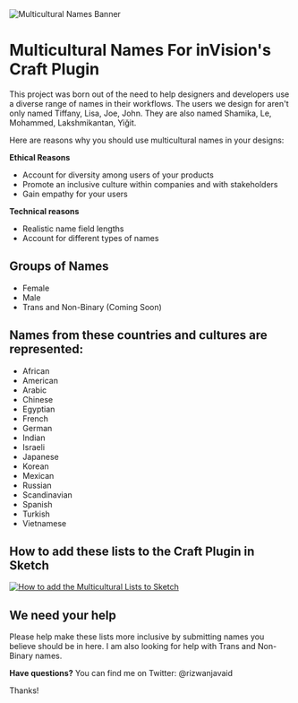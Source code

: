 <img src="https://user-images.githubusercontent.com/2731834/33293120-865f8b38-d380-11e7-97f8-6da6e04a4158.png" alt="Multicultural Names Banner"/>

# Multicultural Names For inVision's Craft Plugin

This project was born out of the need to help designers and developers use a diverse range of names in their workflows. The users we design for aren't only named Tiffany, Lisa, Joe, John. They are also named Shamika, Le, Mohammed, Lakshmikantan, Yiğit. 

Here are reasons why you should use multicultural names in your designs:

**Ethical Reasons**
- Account for diversity among users of your products
- Promote an inclusive culture within companies and with stakeholders
- Gain empathy for your users
  
**Technical reasons**
- Realistic name field lengths
- Account for different types of names

## Groups of Names
- Female
- Male
- Trans and Non-Binary (Coming Soon)

## Names from these countries and cultures are represented:
- African
- American
- Arabic
- Chinese
- Egyptian
- French
- German
- Indian
- Israeli
- Japanese
- Korean
- Mexican
- Russian
- Scandinavian
- Spanish
- Turkish
- Vietnamese


## How to add these lists to the Craft Plugin in Sketch
[![How to add the Multicultural Lists to Sketch](https://user-images.githubusercontent.com/2731834/33294270-bac4bbb0-d384-11e7-9c01-b2dacdf861c7.png)](https://www.youtube.com/watch?v=KmlDla6grIk)


## We need your help
Please help make these lists more inclusive by submitting names you believe should be in here. I am also looking for help with Trans and Non-Binary names. 

**Have questions?** You can find me on Twitter: @rizwanjavaid

Thanks!


